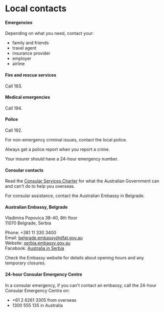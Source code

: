 # Local contacts

#### Emergencies

Depending on what you need, contact your:

* family and friends
* travel agent
* insurance provider
* employer
* airline

#### Fire and rescue services

Call 193.

#### Medical emergencies

Call 194.

#### Police

Call 192.

For non-emergency criminal issues, contact the local police.

Always get a police report when you report a crime.

Your insurer should have a 24-hour emergency number.

#### Consular contacts

Read the [Consular Services Charter](/consular-services/consular-services-charter "Consular Services Charter") for what the Australian Government can and can't do to help you overseas.

For consular assistance, contact the Australian Embassy in Belgrade.

#### Australian Embassy, Belgrade

Vladimira Popovica 38-40, 8th floor  
11070 Belgrade, Serbia

Phone: +381 11 330 3400  
Email: [belgrade.embassy@dfat.gov.au](mailto:belgrade.embassy@dfat.gov.au)  
Website: [serbia.embassy.gov.au](https://serbia.embassy.gov.au/bgde/home.html)  
Facebook: [Australia in Serbia](https://www.facebook.com/AustraliainSerbia/)

Check the Embassy website for details about opening hours and any temporary closures.

#### 24-hour Consular Emergency Centre

In a consular emergency, if you can't contact an embassy, call the 24-hour Consular Emergency Centre on:

* +61 2 6261 3305 from overseas
* 1300 555 135 in Australia